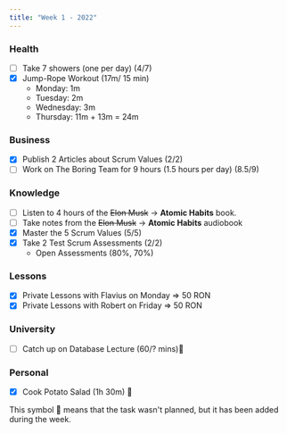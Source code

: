 ```yaml
---
title: "Week 1 - 2022"
---
```

### Health
- [ ] Take 7 showers (one per day) (4/7)
- [x] Jump-Rope Workout (17m/ 15 min)
	- Monday: 1m 
	- Tuesday: 2m 
	- Wednesday: 3m
	- Thursday: 11m + 13m = 24m

### Business
- [x] Publish 2 Articles about Scrum Values (2/2)
- [ ] Work on The Boring Team for 9 hours (1.5 hours per day) (8.5/9)

### Knowledge
- [ ] Listen to 4 hours of the ~~Elon Musk~~ -> **Atomic Habits** book.
- [ ] Take notes from the ~~Elon Musk~~ -> **Atomic Habits** audiobook
- [x] Master the 5 Scrum Values (5/5)
- [x] Take 2 Test Scrum Assessments (2/2)
	-  Open Assessments (80%, 70%)

### Lessons
- [x] Private Lessons with Flavius on Monday => 50 RON
- [x] Private Lessons with Robert on Friday => 50 RON

### University
- [ ] Catch up on Database Lecture (60/? mins)🌟

### Personal
- [x] Cook Potato Salad (1h 30m) 🌟

This symbol 🌟 means that the task wasn't planned, but it has been added during the week.